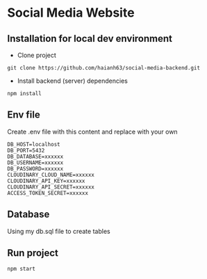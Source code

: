 # Social Media Website
## Installation for local dev environment
- Clone project

`git clone https://github.com/haianh63/social-media-backend.git`

- Install backend (server) dependencies

`npm install`

## Env file
Create .env file with this content and replace with your own
```
DB_HOST=localhost
DB_PORT=5432
DB_DATABASE=xxxxxx
DB_USERNAME=xxxxxx
DB_PASSWORD=xxxxxx
CLOUDINARY_CLOUD_NAME=xxxxxx
CLOUDINARY_API_KEY=xxxxxx
CLOUDINARY_API_SECRET=xxxxxx
ACCESS_TOKEN_SECRET=xxxxxx
```

## Database
Using my db.sql file to create tables

## Run project
`npm start`
